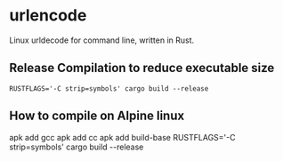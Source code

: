 # urlencode
Linux urldecode for command line, written in Rust.

## Release Compilation to reduce executable size
```
RUSTFLAGS='-C strip=symbols' cargo build --release
```

## How to compile on Alpine linux

apk add gcc
apk add cc
apk add build-base
RUSTFLAGS='-C strip=symbols' cargo build --release